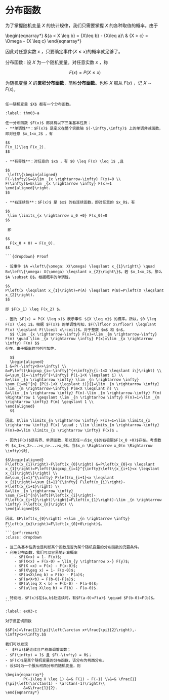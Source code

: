# 分布函数

为了掌握随机变量 $X$ 的统计规律，我们只需要掌握 $X$ 的各种取值的概率。由于

\begin{eqnarray*}
&\{a < X \leq b\} = \{X\leq b\} - \{X\leq a\}\\
& \{X > c\} = \Omega - \{X \leq c\}
\end{eqnarray*}

因此对任意实数 $x$ ，只要确定事件$\{X\leq x\}$的概率就足够了。

分布函数
: 设 $X$ 为一个随机变量。对任意实数 $x$ ，称

$$
F(x) = P(X\leq x)
$$

为随机变量 $X$ 的**累积分布函数**，简称**分布函数**。也称 $X$ 服从 $F(x)$ ，记 $X\sim F(x)$。

```{prf:remark}

任一随机变量 $X$ 都有一个分布函数。
```

````{prf:theorem} 
:label: thm03-a

任一分布函数 $F(x)$ 都具有以下三条基本性质：
- **单调性**：$F(x)$ 是定义在整个实数轴 $(-\infty,\infty)$ 上的单调非减函数，即对任意 $x_1<x_2$ ，有

$$
F(x_1)\leq F(x_2).
$$

- **有界性**：对任意的 $x$ ，有 $0 \leq F(x) \leq 1$ ,且

$$
 \left\{\begin{aligned}
F(-\infty)&=&\lim _{x \rightarrow-\infty} F(x)=0 \\
F(\infty)&=&\lim _{x \rightarrow \infty} F(x)=1
\end{aligned}\right.
$$

- **右连续性**：$F(x)$ 是 $x$ 的右连续函数，即对任意的 $x_0$，有

$$
 \lim \limits_{x \rightarrow x_0 +0} F(x_0)=0
$$
 
 即
 
$$
  F(x_0 + 0) = F(x_0).
$$

```{dropdown} Proof

- 设事件 $A =\left\{\omega: X(\omega) \leqslant x_{1}\right\} \quad B=\left\{\omega: X(\omega) \leqslant x_{2}\right\}$。若 $x_1<x_2$，那么 $A \subset B$。根据概率的单调性，

$$
P\left(x \leqslant x_{1}\right)=P(A) \leqslant P(B)=P\left(X \leqslant x_{2}\right).
$$

即 $F(x_1) \leq F(x_2) $。

- 因为 $F(x) = P(X \leq x)$ 表示事件 ${X \leq x}$ 的概率。所以，$0 \leq F(x) \leq 1$。根据 $F(x)$ 的单调性可知，$F(\lfloor x\rfloor) \leqslant F(x) \leqslant F(\lceil x\rceil)$。对于整数 $m$ 和 $n$，
  $$ \lim _{x \rightarrow-\infty} F(x)=\lim _{m \rightarrow-\infty} F(m) \quad \lim _{x \rightarrow \infty} F(x)=\lim _{x \rightarrow \infty} F(n) $$
存在。由于概率的可列可加性，

  $$
  \begin{aligned}
1 &=P(-\infty<X<+\infty) \\
&=P\left(\bigcup_{i=-\infty}^{+\infty}\{i-1<X \leqslant i\}\right) \\
&=\sum_{i=-\infty}^{+\infty} P(i-1<X \leqslant i) \\
&=\lim _{n \rightarrow \infty} \lim _{n \rightarrow \infty} \sum_{i=m}^{n} {P(i-1<X \leqslant i)}{}=\lim _{n \rightarrow \infty} \lim _{m \rightarrow-\infty} P(m<X \leqslant n) \\
&=\lim _{n \rightarrow \infty} F(n)-\lim _{m \rightarrow-\infty} F(m) \Rightarrow 1 \geqslant \lim _{n \rightarrow \infty} F(n)=1+\lim _{m \rightarrow \infty} F(m) \geqslant 1 \\
\end{aligned}
  $$
  
因此，$\lim \limits_{n \rightarrow \infty} F(x)=1=\lim \limits_{x \rightarrow \infty} F(x) \quad ; \lim \limits_{m \rightarrow-\infty} F(m)=0=\lim \limits_{x \rightarrow \infty} F(x)$ 。

- 因为$F(x)$是有界、单调函数，所以其任一点$x_0$的右极限$F(x_0 +0)$存在。考虑数列 $x_1>x_2>...>x_n>...>x_0$，当$x_n \Rightarrow x_0(n \Rightarrow \infty)$时,

$$\begin{aligned}
F\left(x_{1}\right)-F\left(x_{0}\right) &=P\left(x_{0}<x \leqslant x_{1}\right)=P\left(\bigcup_{i=1}^{\infty}\left\{x_{i+1}<x \leqslant x_{i}\right\}\right) \\
&=\sum_{i=1}^{\infty} P\left(x_{i+1}<x \leqslant x_{i}\right)=\sum_{i=1}^{\infty} F\left(x_{i}\right)-F\left(x_{i+1}\right) \\
&=\lim _{n \rightarrow \infty} \sum_{i=1}^{n}\left[F\left(x_{i}\right)-F\left(x_{i+1}\right)\right]=F\left(x_{1}\right)-\lim _{n \rightarrow \infty} F\left(x_{n}\right) \\
\end{aligned}$$

因此，$F\left(x_{0}\right) =\lim _{n \rightarrow \infty} F\left(x_{n}\right)=F\left(x_{0}+0\right)$。
```
```{prf:remark} 
:class: dropdown

- 这三条基本性质也是判断某个函数是否为某个随机变量的分布函数的充要条件。
- 利用分布函数，我们可以容易地计算概率
	- $P(X>x) = 1- F(x)$;
	- $P(X<x) = F(x-0) = \lim_{y \rightarrow x-} F(y)$;
	- $P(X =x) = F(x) - F(x-0)$;
	- $P(X\geq x) = 1- F(x-0)$;
	- $P(a<X\leq b) = F(b) - F(a)$;
	- $P(a<X<b) = F(b-0)-F(a)$; 
	- $P(a\leq X < b) = F(b-0) - F(a-0)$;
	- $P(a\leq X\leq b) = F(b) - F(a-0)$.

- 特别地，$F(x)$在$a,b$处连续时，有$F(a-0)=F(a)$ \qquad $F(b-0)=F(b)$。
```
````

```{prf:example}
:label: ex03-c

对于反正切函数

$$F(x)=\frac{1}{\pi}\left(\arctan x+\frac{\pi}{2}\right),-\infty<x<\infty.$$

我们可以发现
-  $F(x)$是连续且严格单调增函数；
- $F(\infty) = 1$ 且 $F(-\infty) = 0$；
- $F(x)$是某个随机变量的分布函数，该分布为柯西分布。
- 设$X$为一个服从柯西分布的随机变量，则

\begin{eqnarray*}
        P(-1\leq X \leq 1) &=& F(1) - F(-1) \\&=& \frac{1}{\pi}\left(\arctan(1) - \arctan(-1)\right)\\
        &=&\frac{1}{2}.
\end{eqnarray*}
```


